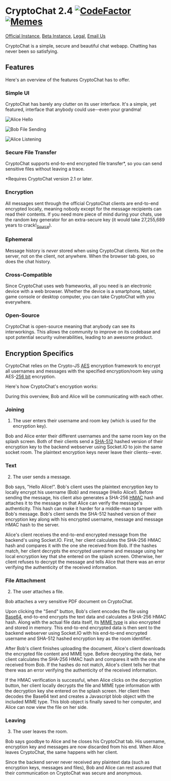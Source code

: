 # CryptoChat 2.4 [![CodeFactor](https://www.codefactor.io/repository/github/cryptochat-dev/cryptochat2/badge)](https://www.codefactor.io/repository/github/cryptochat-dev/cryptochat2) [![Memes](https://img.shields.io/badge/need-memes-red)](https://img.shields.io/badge/need-memes-red)

[Official Instance](https://cryptochat.dev), [Beta Instance](https://beta.cryptochat.dev), [Legal](https://cryptochat.dev/legal), [Email Us](mailto:contact@cryptochat.dev)

CryptoChat is a simple, secure and beautiful chat webapp. Chatting has never been so satisfying.

## Features

Here's an overview of the features CryptoChat has to offer.

### Simple UI

CryptoChat has barely any clutter on its user interface. It's a simple, yet featured, interface that anybody could use--even your grandma!

![Alice Hello](https://cryptochat.hacked-the-mainfra.me/3qkb2?raw=true)

![Bob File Sending](https://cryptochat.hacked-the-mainfra.me/08X3T?raw=true)

![Alice Listening](https://cryptochat.hacked-the-mainfra.me/6xwRW?raw=true)

### Secure File Transfer

CryptoChat supports end-to-end encrypted file transfer\*, so you can send sensitive files without leaving a trace.

\*Requires CryptoChat version 2.1 or later.

### Encryption

All messages sent through the official CryptoChat clients are end-to-end encrypted locally, meaning nobody except for the message recipients can read their contents. If you need more piece of mind during your chats, use the random key generator for an extra-secure key (it would take 27,255,689 years to crack!<sub>[Source](https://www.rempe.us/diceware/#eff)</sub>).

### Ephemeral

Message history is *never* stored when using CryptoChat clients. Not on the server, not on the client, not anywhere. When the browser tab goes, so does the chat history.

### Cross-Compatible

Since CryptoChat uses web frameworks, all you need is an electronic device with a web browser. Whether the device is a smartphone, tablet, game console or desktop computer, you can take CryptoChat with you everywhere.

### Open-Source

CryptoChat is open-source meaning that anybody can see its interworkings. This allows the community to improve on its codebase and spot potential security vulnerabilities, leading to an awesome product.

## Encryption Specifics

CryptoChat relies on the Crypto-JS [AES](https://en.wikipedia.org/wiki/Advanced_Encryption_Standard) encryption framework to encrypt all usernames and messages with the specified encryption/room key using AES-[256 bit](https://en.wikipedia.org/wiki/Cipher) encryption.

Here's how CryptoChat's encryption works:

During this overview, Bob and Alice will be communicating with each other.

### Joining

1. The user enters their username and room key (which is used for the encryption key).

Bob and Alice enter their different usernames and the same room key on the splash screen. Both of their clients send a [SHA-512](https://en.wikipedia.org/wiki/SHA-2) hashed version of their encryption key to the backend webserver using Socket.IO to join the same socket room. The plaintext encryption keys never leave their clients--ever.

### Text

2. The user sends a message.

Bob says, "Hello Alice!". Bob's client uses the plaintext encryption key to locally encrypt his username (Bob) and message (Hello Alice!). Before sending the message, his client also generates a SHA-256 [HMAC](https://en.wikipedia.org/wiki/HMAC) hash and attaches it to the message so that Alice can verify the message's authenticity. This hash can make it harder for a middle-man to tamper with Bob's message. Bob's client sends the SHA-512 hashed version of their encryption key along with his encrypted username, message and message HMAC hash to the server. 

Alice's client receives the end-to-end encrypted message from the backend's using Socket.IO. First, her client calculates the SHA-256 HMAC hash and compares it with the one she received from Bob. If the hashes match, her client decrypts the encrypted username and message using her local encryption key that she entered on the splash screen. Otherwise, her client refuses to decrypt the message and tells Alice that there was an error verifying the authenticity of the received information.

### File Attachment

2. The user attaches a file.

Bob attaches a very sensitive PDF document on CryptoChat.

Upon clicking the "Send" button, Bob's client encodes the file using [Base64](https://en.wikipedia.org/wiki/Base64), end-to-end encrypts the text data and calculates a SHA-256 HMAC hash. Along with the actual file data itself, its [MIME type](https://en.wikipedia.org/wiki/Media_type) is also encrypted and stored in memory. This end-to-end encrypted data is then sent to the backend webserver using Socket.IO with his end-to-end encrypted username and SHA-512 hashed encryption key as the room identifier. 

After Bob's client finishes uploading the document, Alice's client downloads the encrypted file content and MIME type. Before decrypting the data, her client calculates the SHA-256 HMAC hash and compares it with the one she received from Bob. If the hashes do not match, Alice's client tells her that there was an error verifying the authenticity of the received information. 

If the HMAC verification is successful, when Alice clicks on the decryption button, her client locally decrypts the file and MIME type information with the decryption key she entered on the splash screen. Her client then decodes the Base64 text and creates a Javascript blob object with the included MIME type. This blob object is finally saved to her computer, and Alice can now view the file on her side.

### Leaving

3. The user leaves the room.

Bob says goodbye to Alice and he closes his CryptoChat tab. His username, encryption key and messages are now discarded from his end. When Alice leaves CryptoChat, the same happens with her client.

Since the backend server never received any plaintext data (such as encryption keys, messages and files), Bob and Alice can rest assured that their communication on CryptoChat was secure and anonymous.